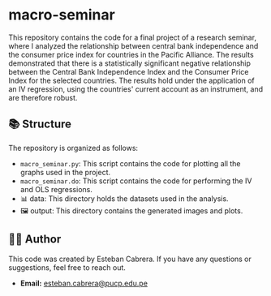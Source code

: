 # macro-seminar
This repository contains the code for a final project of a research seminar, where I analyzed the relationship between central bank independence and the consumer price index for countries in the Pacific Alliance. The results demonstrated that there is a statistically significant negative relationship between the Central Bank Independence Index and the Consumer Price Index for the selected countries. The results hold under the application of an IV regression, using the countries' current account as an instrument, and are therefore robust.

## 📚 Structure
The repository is organized as follows:

- `macro_seminar.py`: This script contains the code for plotting all the graphs used in the project.
- `macro_seminar.do`: This script contains the code for performing the IV and OLS regressions.
- 📊 data: This directory holds the datasets used in the analysis.
- 🖼️ output: This directory contains the generated images and plots.

## 👨‍🏫 Author

This code was created by Esteban Cabrera. If you have any questions or suggestions, feel free to reach out.
- **Email:** [esteban.cabrera@pucp.edu.pe](mailto:esteban.cabrera@pucp.edu.pe)

